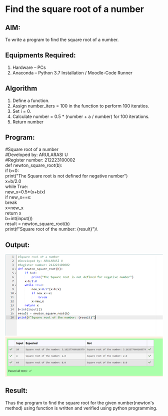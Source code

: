 # Find the square root of a number

## AIM:
To write a program to find the square root of a number.

## Equipments Required:
1. Hardware – PCs
2. Anaconda – Python 3.7 Installation / Moodle-Code Runner

## Algorithm
1. Define a function.
2. Assign number_iters = 100 in the function to perform 100 iteratios.
3. Set i = 0.
4. Calculate  number = 0.5 * (number + a / number) for 100 iterations.
5. Return number

## Program:

#Square root of a number\
#Developed by: ARULARASI U\
#Register number: 212223100002\
def newton_square_root(b):\
    if b<0:\
        print("The Square root is not defined for negative number")\
    x=b/2.0\
    while True:\
        new_x=0.5*(x+b/x)\
        if new_x==x:\
            break\
        x=new_x\
    return x\
b=int(input())\
result = newton_square_root(b)\
print(f"Square root of the number: {result}")\


## Output:
![alt text](<Screenshot 2024-04-16 203119.png>)
![alt text](<Screenshot 2024-04-16 203140.png>)



## Result:
Thus the program to find the square root for the given number(newton's method) using function is written and verified using python programming.
